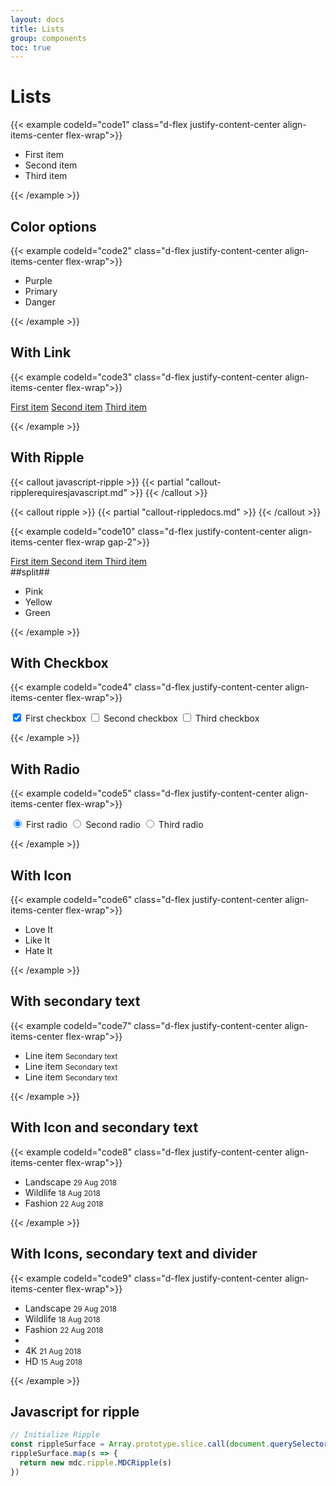 ```yaml
---
layout: docs
title: Lists
group: components
toc: true
---
```


# Lists

{{< example codeId="code1" class="d-flex justify-content-center align-items-center flex-wrap">}}

<ul class="list-group">
  <li class="list-group-item active">First item</li>
  <li class="list-group-item">Second item</li>
  <li class="list-group-item">Third item</li>
</ul>

{{< /example >}}

## Color options
{{< example codeId="code2" class="d-flex justify-content-center align-items-center flex-wrap">}}

<ul class="list-group">
  <li class="list-group-item list-group-item-purple">Purple</li>
  <li class="list-group-item list-group-item-primary">Primary</li>
  <li class="list-group-item list-group-item-danger">Danger</li>
</ul>

{{< /example >}}

## With Link
{{< example codeId="code3" class="d-flex justify-content-center align-items-center flex-wrap">}}

<div class="list-group">
  <a href="javascript:" class="list-group-item list-group-item-action">First item</a>
  <a href="javascript:" class="list-group-item list-group-item-action">Second item</a>
  <a href="javascript:" class="list-group-item list-group-item-action">Third item</a>
</div>

{{< /example >}}

## With Ripple

{{< callout javascript-ripple >}}
{{< partial "callout-ripplerequiresjavascript.md" >}}
{{< /callout >}}

{{< callout ripple >}}
{{< partial "callout-rippledocs.md" >}}
{{< /callout >}}

{{< example codeId="code10" class="d-flex justify-content-center align-items-center flex-wrap gap-2">}}

<div class="list-group">
  <a href="javascript:" class="list-group-item list-group-item-action">
    <span class="ripple-surface"></span>First item
  </a>
  <a href="javascript:" class="list-group-item list-group-item-action">
    <span class="ripple-surface"></span>Second item
  </a>
  <a href="javascript:" class="list-group-item list-group-item-action">
    <span class="ripple-surface"></span>Third item
  </a>
</div>
##split##
<ul class="list-group">
  <li class="list-group-item list-group-item-pink">
    <span class="ripple-surface"></span>Pink
  </li>  
  <li class="list-group-item list-group-item-yellow">
    <span class="ripple-surface"></span>Yellow
  </li>
  <li class="list-group-item list-group-item-green">
    <span class="ripple-surface"></span>Green
  </li>
</ul>

{{< /example >}}

## With Checkbox
{{< example codeId="code4" class="d-flex justify-content-center align-items-center flex-wrap">}}

<div class="list-group">
  <label class="list-group-item list-group-item-action d-flex gap-3">
    <input class="form-check-input flex-shrink-0" type="checkbox" value="" checked="">
    First checkbox
  </label>
  <label class="list-group-item list-group-item-action d-flex gap-3">
    <input class="form-check-input flex-shrink-0" type="checkbox" value="">
    Second checkbox
  </label>
  <label class="list-group-item list-group-item-action d-flex gap-3">
    <input class="form-check-input flex-shrink-0" type="checkbox" value="">
    Third checkbox
  </label>
</div>

{{< /example >}}

## With Radio
{{< example codeId="code5" class="d-flex justify-content-center align-items-center flex-wrap">}}

<div class="list-group">
  <label class="list-group-item list-group-item-action d-flex gap-3">
    <input class="form-check-input flex-shrink-0" type="radio" name="listGroupRadios"
           id="listGroupRadios1" value="" checked="">
    First radio
  </label>
  <label class="list-group-item list-group-item-action d-flex gap-3">
    <input class="form-check-input flex-shrink-0" type="radio" name="listGroupRadios"
           id="listGroupRadios2" value="">
    Second radio
  </label>
  <label class="list-group-item list-group-item-action d-flex gap-3">
    <input class="form-check-input flex-shrink-0" type="radio" name="listGroupRadios"
           id="listGroupRadios3" value="">
    Third radio
  </label>
</div>

{{< /example >}}

## With Icon
{{< example codeId="code6" class="d-flex justify-content-center align-items-center flex-wrap">}}

<ul class="list-group">
  <li class="list-group-item d-flex gap-3">
    <i class="bi bi-heart-fill"></i>
    Love It
  </li>
  <li class="list-group-item d-flex gap-3">
    <i class="bi bi-hand-thumbs-up-fill"></i>
    Like It
  </li>
  <li class="list-group-item d-flex gap-3">
    <i class="bi bi-hand-thumbs-down-fill"></i>
    Hate It
  </li>
</ul>

{{< /example >}}

## With secondary text
{{< example codeId="code7" class="d-flex justify-content-center align-items-center flex-wrap">}}

<ul class="list-group">
  <li class="list-group-item">
    Line item
    <small class="d-block text-muted">Secondary text</small>
  </li>
  <li class="list-group-item">
    Line item
    <small class="d-block text-muted">Secondary text</small>
  </li>
  <li class="list-group-item">
    Line item
    <small class="d-block text-muted">Secondary text</small>
  </li>
</ul>

{{< /example >}}

## With Icon and secondary text
{{< example codeId="code8" class="d-flex justify-content-center align-items-center flex-wrap">}}

<ul class="list-group">
  <li class="list-group-item d-flex align-items-center gap-3">
    <i class="bi bi-folder-fill"></i>
    <span>
      Landscape
      <small class="d-block text-muted">29 Aug 2018</small>
    </span>
  </li>
  <li class="list-group-item d-flex align-items-center gap-3">
    <i class="bi bi-folder-fill"></i>
    <span>
      Wildlife
      <small class="d-block text-muted">18 Aug 2018</small>
    </span>
  </li>
  <li class="list-group-item d-flex align-items-center gap-3">
    <i class="bi bi-folder-fill"></i>
    <span>
      Fashion
      <small class="d-block text-muted">22 Aug 2018</small>
    </span>
  </li>
</ul>

{{< /example >}}

## With Icons, secondary text and divider
{{< example codeId="code9" class="d-flex justify-content-center align-items-center flex-wrap">}}

<ul class="list-group">
  <li class="list-group-item d-flex align-items-center gap-3">
    <i class="bi bi-folder-fill"></i>
    <span class="flex-grow-1">
      Landscape
      <small class="d-block text-muted">29 Aug 2018</small>
    </span>
    <i class="bi bi-info-circle-fill"></i>
  </li>
  <li class="list-group-item d-flex align-items-center gap-3">
    <i class="bi bi-folder-fill"></i>
    <span class="flex-grow-1">
      Wildlife
      <small class="d-block text-muted">18 Aug 2018</small>
    </span>
    <i class="bi bi-info-circle-fill"></i>
  </li>
  <li class="list-group-item d-flex align-items-center gap-3">
    <i class="bi bi-folder-fill"></i>
    <span class="flex-grow-1">
      Fashion
      <small class="d-block text-muted">22 Aug 2018</small>
    </span>
    <i class="bi bi-info-circle-fill"></i>
  </li>

  <li class="list-group-item list-divider"></li>

  <li class="list-group-item d-flex align-items-center gap-3">
    <i class="bi bi-folder-fill"></i>
    <span class="flex-grow-1">
      4K
      <small class="d-block text-muted">21 Aug 2018</small>
    </span>
    <i class="bi bi-info-circle-fill"></i>
  </li>
  <li class="list-group-item d-flex align-items-center gap-3">
    <i class="bi bi-folder-fill"></i>
    <span class="flex-grow-1">
      HD
      <small class="d-block text-muted">15 Aug 2018</small>
    </span>
    <i class="bi bi-info-circle-fill"></i>
  </li>
</ul>

{{< /example >}}

## Javascript for ripple
```javascript
// Initialize Ripple
const rippleSurface = Array.prototype.slice.call(document.querySelectorAll('.ripple-surface'))
rippleSurface.map(s => {
  return new mdc.ripple.MDCRipple(s)
})
```
